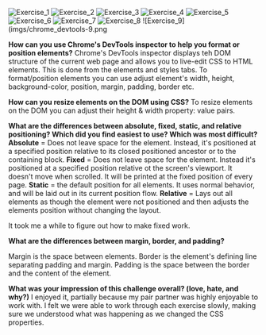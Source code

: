 ![Exercise_1](imgs/chrome_devtools-1.png)
![Exercise_2](imgs/chrome_devtools-2.png)
![Exercise_3](imgs/chrome_devtools-3.png)
![Exercise_4](imgs/chrome_devtools-4.png)
![Exercise_5](imgs/chrome_devtools-5.png)
![Exercise_6](imgs/chrome_devtools-6.png)
![Exercise_7](imgs/chrome_devtools-7.png)
![Exercise_8](imgs/chrome_devtools-8.png)
![Exercise_9](imgs/chrome_devtools-9.png

**How can you use Chrome's DevTools inspector to help you format or position elements?**
  Chrome's DevTools inspector displays teh DOM structure of the current web page and allows you to live-edit CSS to HTML elements. This is done from the elements and styles tabs. To format/position elements you can use adjust element's width, height, background-color, position, margin, padding, border etc.

**How can you resize elements on the DOM using CSS?**
  To resize elements on the DOM you can adjust their height & width property: value pairs.

**What are the differences between absolute, fixed, static, and relative positioning? Which did you find easiest to use? Which was most difficult?**
**Absolute** = Does not leave space for the element. Instead, it's positioned at a specified position relative to its closed positioned ancestor or to the containing block.
**Fixed** = Does not leave space for the element. Instead it's positioned at a specified position relative ot the screen's viewport. It doesn't move when scrolled. It will be printed at the fixed position of every page.
**Static** = the default position for all elements. It uses normal behavior, and will be laid out in its current position flow.
**Relative** = Lays out all elements as though the element were not positioned and then adjusts the elements position without changing the layout.

It took me a while to figure out how to make fixed work.


**What are the differences between margin, border, and padding?**

  Margin is the space between elements. Border is the element's defining line separating padding and margin. Padding is the space between the border and the content of the element.


**What was your impression of this challenge overall? (love, hate, and why?)**
  I enjoyed it, partially because my pair partner was highly enjoyable to work with. I felt we were able to work through each exercise slowly, making sure we understood what was happening as we changed the CSS properties.
